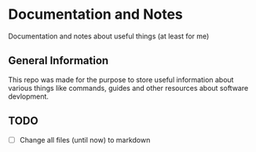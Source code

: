 # Documentation and Notes
Documentation and notes about useful things (at least for me)

## General Information
This repo was made for the purpose to store useful information about
various things like commands, guides and other resources about software 
devlopment.

## TODO
- [ ] Change all files (until now) to markdown
